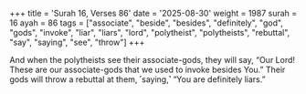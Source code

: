 +++
title = 'Surah 16, Verses 86'
date = '2025-08-30'
weight = 1987
surah = 16
ayah = 86
tags = ["associate", "beside", "besides", "definitely", "god", "gods", "invoke", "liar", "liars", "lord", "polytheist", "polytheists", "rebuttal", "say", "saying", "see", "throw"]
+++

And when the polytheists see their associate-gods, they will say, “Our Lord! These are our associate-gods that we used to invoke besides You.” Their gods will throw a rebuttal at them, ˹saying,˺ “You are definitely liars.”